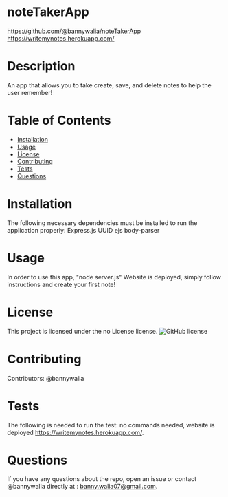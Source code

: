 
# noteTakerApp
https://github.com/@bannywalia/noteTakerApp
https://writemynotes.herokuapp.com/
# Description
An app that allows you to take create, save, and delete notes to help the user remember!
# Table of Contents 
* [Installation](#installation)
* [Usage](#usage)
* [License](#license)
* [Contributing](#contributing)
* [Tests](#tests)
* [Questions](#questions)
# Installation
The following necessary dependencies must be installed to run the application properly: Express.js UUID ejs body-parser
# Usage
In order to use this app, "node server.js" Website is deployed, simply follow instructions and create your first note!
# License
This project is licensed under the no License license. 
![GitHub license](https://img.shields.io/badge/license-MIT-blue.svg)
# Contributing
​Contributors: @bannywalia
# Tests
The following is needed to run the test: no commands needed, website is deployed
https://writemynotes.herokuapp.com/. 
# Questions
If you have any questions about the repo, open an issue or contact @bannywalia directly at : banny.walia07@gmail.com.

<!-- test -->
